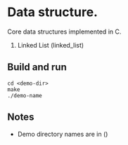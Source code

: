 # Data structure.

Core data structures implemented in C.

1. Linked List (linked_list)

## Build and run
```
cd <demo-dir>
make 
./demo-name 
```

## Notes
- Demo directory names are in ()